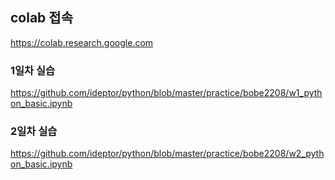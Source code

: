 ﻿
## colab 접속
https://colab.research.google.com

### 1일차 실습
https://github.com/ideptor/python/blob/master/practice/bobe2208/w1_python_basic.ipynb

### 2일차 실습
https://github.com/ideptor/python/blob/master/practice/bobe2208/w2_python_basic.ipynb
